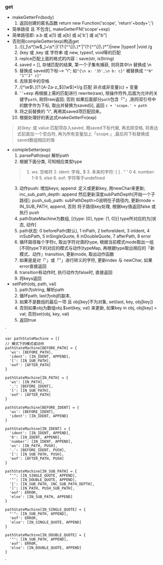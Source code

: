 ### get
+ makeGetterFn(body)
    1. 返回创建的匿名函数 return new Function('scope', 'return'+body+';')
+ 简单路径 且 不包含[, makeGetterFN('scope'+exp)
+ 简单路径即: a.b 或 a[1] 或 a[b] 或 a['b'] 或 a["b"]
+ 否则用compileGetter(exp)构造get
    1. /[\{,]\s*[\w\$_]+\s*:|('(?:[^'\\]|\\.)\*'|"(?:[^"\\]|\\.)\*")|new |typeof |void /g
    2.  {key 或 ,key 或 字符串 或 new, typeof, void等的匹配
    3. replce匹配上面的格式的内容：save(str, isString) 
    4. saved = [], 存储匹配的结果, 第一个子集有捕获, 则将其中\n 替换成 \\n
    5. 替换成 saved的下标--> "i"; 如`"{\n a: '35',\n b: c}"` 被替换成 `""0" "1""2" c}"`
    6. 去除其中的空格
    7. /[^\w$\.](?:[A-Za-z_$][\w$]\*)/g 匹配 非点或非变量(c) + 变量
    8. ' '+exp 再根据上需的匹配进行 rewrite(raw), 除操作符外,后面为允许的关键字`path`, 刚将raw返回; 否则 如果后面部分`path`包含「"」,刚将双引号中的数字作为下标, 取出并替换为saved[i], 返回 `c + 'scope.' + path`
    9. 将之前替换的 "i", 再用其saved项匹配回来。
    10. 根据处理好的表达式makeGetterFn(exp)

> 对{key: 或 value 匹配项存入saved, 用saved下标代替, 再去除空格, 将表达式前面加一个空白符, 再为所有变量加上「scope.」,最后将下标替换成saved数组相应的值
+ comipleSetter(exp)
    1. parsePath(exp) 解析path
    2. 根据下面分类, 可知相应类型type
    > 1. ws: 空格符 
      2. ident: 字母_ $
      3. 本来的字符: [ ] . " ' 0 
      4. number: 1-9
      5. else
      6. eof: 字符等于undefined
    3. 动作push: 增加keys; append: 定义或更新key, 用newChar来更新; inc_sub_path_depth: append 然后更新深度subPathDepth[开始一个子路径]; push_sub_path: subPathDepth>0说明在子路径内, 更新mode = IN_SUB_PATH, append, 否则 将子路径key处理, 根据key值返回false 或执行 push
    4. pathStateMachine为数组, [{type: [0], type: [1, 0]}] type所对应的为[状态, 动作]
    5. path状态: 0 beforePath(默认), 1 inPath, 2 beforeIdent, 3 inIdent, 4 inSubPath, 5 inSingleQuote, 6 inDoubleQuote, 7 afterPath, 8 error
    6. 循环路径每个字符c, 取出字符对滴的type, 根据当前模式mode取出一组[不同type下的对应的模式与动作]typeMap, 再根据type取出相应的「新模式、动作」transition, 更新mode, 取出动作函数
    7. 如果是是对「'」或「"」进行转义的字符, 更新index 与 newChar, 如果error直接返回
    8. transition有动作时, 执行动作为false时, 直接返回
    9. 将keys返回
+ setPath(obj, path, val)
    1. path为string, 解析path
    2. 循环path, last为obj的副本, 
    3. 如果不是数组的最后一项 且 obj[key]不为对象, set(last, key, obj[key])
    4. 否则如果obj为数组obj.$set(key, val) 来更新, 如果key in obj, obj[key] = val; 否则set(obj, key, val)
    5. 返回true

`
    
    var pathStateMachine = []
    // 模式下的模式或动作
    pathStateMachine[BEFORE_PATH] = {
      'ws': [BEFORE_PATH],
      'ident': [IN_IDENT, APPEND],
      '[': [IN_SUB_PATH],
      'eof': [AFTER_PATH]
    }

    pathStateMachine[IN_PATH] = {
      'ws': [IN_PATH],
      '.': [BEFORE_IDENT],
      '[': [IN_SUB_PATH],
      'eof': [AFTER_PATH]
    }

    pathStateMachine[BEFORE_IDENT] = {
      'ws': [BEFORE_IDENT],
      'ident': [IN_IDENT, APPEND]
    }

    pathStateMachine[IN_IDENT] = {
      'ident': [IN_IDENT, APPEND],
      '0': [IN_IDENT, APPEND],
      'number': [IN_IDENT, APPEND],
      'ws': [IN_PATH, PUSH],
      '.': [BEFORE_IDENT, PUSH],
      '[': [IN_SUB_PATH, PUSH],
      'eof': [AFTER_PATH, PUSH]
    }

    pathStateMachine[IN_SUB_PATH] = {
      "'": [IN_SINGLE_QUOTE, APPEND],
      '"': [IN_DOUBLE_QUOTE, APPEND],
      '[': [IN_SUB_PATH, INC_SUB_PATH_DEPTH],
      ']': [IN_PATH, PUSH_SUB_PATH],
      'eof': ERROR,
      'else': [IN_SUB_PATH, APPEND]
    }

    pathStateMachine[IN_SINGLE_QUOTE] = {
      "'": [IN_SUB_PATH, APPEND],
      'eof': ERROR,
      'else': [IN_SINGLE_QUOTE, APPEND]
    }

    pathStateMachine[IN_DOUBLE_QUOTE] = {
      '"': [IN_SUB_PATH, APPEND],
      'eof': ERROR,
      'else': [IN_DOUBLE_QUOTE, APPEND]
    }
`



